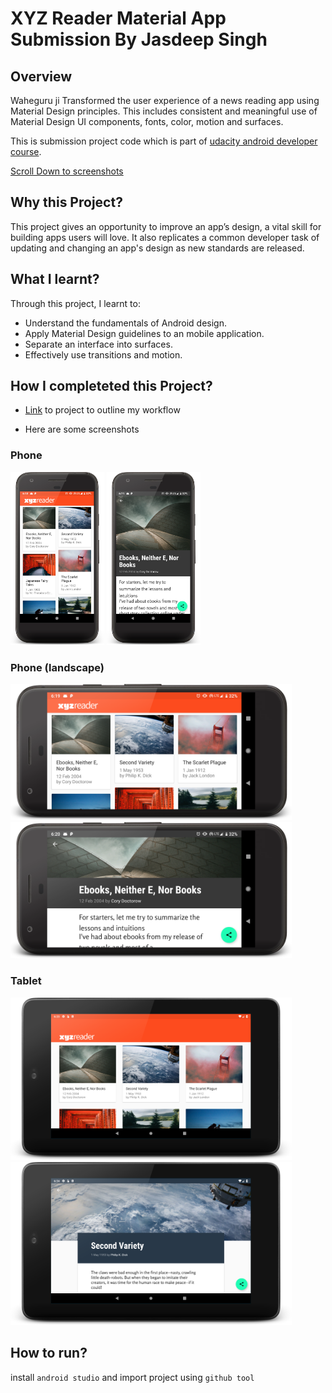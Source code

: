 # XYZ Reader Material App Submission By Jasdeep Singh

## Overview
Waheguru ji
Transformed the user experience of a news reading app using Material Design principles. This includes consistent and meaningful use of Material Design UI components, fonts, color, motion and surfaces.

This is submission project code which is part of [udacity android developer course](https://in.udacity.com/course/android-developer-nanodegree-by-google--nd801).

[Scroll Down to screenshots](#ss)

## Why this Project?
This project gives an opportunity to improve an app’s design, a vital skill for building apps users will love. It also replicates a common developer task of updating and changing an app's design as new standards are released.

## What I learnt?
Through this project, I learnt to:

- Understand the fundamentals of Android design.
- Apply Material Design guidelines to an mobile application.
- Separate an interface into surfaces.
- Effectively use transitions and motion.

## How I completeted this Project?

- [Link](https://github.com/cingh-jasdeep/xyz-reader-udacity-project/projects/1) to project to outline my workflow

- <a name="ss"></a>Here are some screenshots
### Phone
<img src="/screenshots/grid-port.png" width="150">  <img src="/screenshots/article-port.png" width="150">

### Phone (landscape)
<img src="/screenshots/grid-land.png" width="450">
<img src="/screenshots/article-land.png" width="450">

### Tablet
<img src="/screenshots/grid-tablet.png" width="450">
<img src="/screenshots/article-tablet.png" width="450">


## How to run?

install `android studio` and import project using `github tool`
